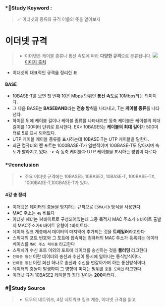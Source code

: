### \*🔐Study Keyword :

> ✅ 이더넷의 종류와 규격 이름의 뜻을 알아보자

# 이더넷 규격

> - 이더넷은 케이블 종류나 통신 속도에 따라 **다양한 규격**으로 분류됩니다.
>   ![](https://images.velog.io/images/minj9_6/post/f8d8ace6-efd2-4bff-8efd-0be0c98d3000/image.png)[이미지 출처](https://itchallenger.tistory.com/m/217)

- 이더넷의 대표적인 규격을 정리한 표

#### BASE

- 10BASE-T를 보면 첫 번째 10은 Mbps 단위인 **통신 속도**로 10Mbps라는 의미이다.
- 그 다음 BASE는 **BASEBAND**라는 **전송 방식**을 나타내고, T는 **케이블 종류**를 나타낸다.
- 하이픈 뒤에 케이블 길이나 케이블 종류를 나타내지만 동축 케이블은 케이블의 최대 길이를 100미터 단위로 표시한다. EX> 10BASE5는 **케이블의 최대 길이**가 500미터로 5로 표시 되어있다.
- UTP 케이블 케이블 종류를 표시하는데 10BASE-T는 UTP 케이블을 말한다.
- 최근 컴퓨터의 랜 포트는 1000BASE-T가 일반적이며 10GBASE-T도 많아지며 속도가 빨라지고 있다.
  -> 즉 동축 케이블과 UTP 케이블을 표시하는 방법이 다르다

### \*💡conclusion

> - 주요 이더넷 규격에는 10BASE5, 10BASE2, 10BASE-T, 100BASE-TX, 1000BASE-T,10GBASE-T가 있다.

#### 4강 총 정리

- 이더넷은 데이터의 충돌을 방지하는 규칙으로 `CSMA/CD` 방식을 사용한다.
- MAC 주소는 `48` 비트다
- 이더넷 헤더는 14바이트로 구성되어있는데 그중 목적지 MAC 주소가 `6` 바이트 출발지 MAC주소가`6` 바이트 유형이 `2`바이트다.
- 데이터 링크 계층에서 데이터의 마지막에 추가되는 것을 **트레일러**라고한다
- 스위치의 포트 번호와 그 포트에 접속하는 컴퓨터의 MAC 주소가 등록되는 데이터 베이스를 `MAC 주소 테이블` 라고한다
- 스위치가 수신 포트 이외의 포트에 데이터를 송신하는 것을 **플러딩** 라고한다
- `전이중 통신` 이란 데이터의 송신과 수신이 동시에 일어나는 통식방식이다.
- `반이중 통신` 이란 회선 하나로 송신과 수신을 번갈아가며 하는 통신방식이다.
- 데이터의 충돌이 발생하여 그 영향이 미치는 범위를 `충돌 도메인` 라고한다.
- 이더넷 규격 10BASE2 케이블의 최대 길이는 **200**미터다.

### #📑Study Source

> - 모두의 네트워크, 4장 네트워크 링크 계층, 이더넷 규격을 읽고
